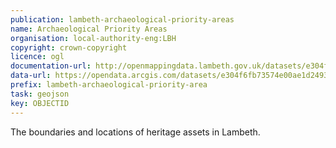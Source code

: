 ```yaml
---
publication: lambeth-archaeological-priority-areas
name: Archaeological Priority Areas
organisation: local-authority-eng:LBH
copyright: crown-copyright
licence: ogl
documentation-url: http://openmappingdata.lambeth.gov.uk/datasets/e304f6fb73574e00ae1d2493092f0d61_0
data-url: https://opendata.arcgis.com/datasets/e304f6fb73574e00ae1d2493092f0d61_0.geojson
prefix: lambeth-archaeological-priority-area
task: geojson
key: OBJECTID
---
```


The boundaries and locations of heritage assets in Lambeth.
